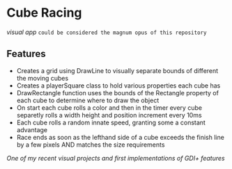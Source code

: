 # Cube Racing
*visual app*
`could be considered the magnum opus of this repository`

## Features
* Creates a grid using DrawLine to visually separate bounds of different the moving cubes
* Creates a playerSquare class to hold various properties each cube has
* DrawRectangle function uses the bounds of the Rectangle property of each cube to determine where to draw the object
* On start each cube rolls a color and then in the timer every cube separetly rolls a width height and position increment every 10ms
* Each cube rolls a random innate speed, granting some a constant advantage
* Race ends as soon as the lefthand side of a cube exceeds the finish line by a few pixels AND matches the size requirements


*One of my recent visual projects and first implementations of GDI+ features*
